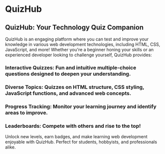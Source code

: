 # QuizHub
## QuizHub: Your Technology Quiz Companion

QuizHub is an engaging platform where you can test and improve your knowledge in various web development technologies, including HTML, CSS, JavaScript, and more! Whether you're a beginner honing your skills or an experienced developer looking to challenge yourself, QuizHub provides:

### Interactive Quizzes: Fun and intuitive multiple-choice questions designed to deepen your understanding.
### Diverse Topics: Quizzes on HTML structure, CSS styling, JavaScript functions, and advanced web concepts.
### Progress Tracking: Monitor your learning journey and identify areas to improve.
### Leaderboards: Compete with others and rise to the top!
Unlock new levels, earn badges, and make learning web development enjoyable with QuizHub. Perfect for students, hobbyists, and professionals alike.






